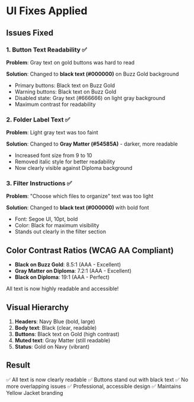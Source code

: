 # UI Fixes Applied

## Issues Fixed

### 1. **Button Text Readability** ✅
**Problem**: Gray text on gold buttons was hard to read

**Solution**: Changed to **black text (#000000)** on Buzz Gold background
- Primary buttons: Black text on Buzz Gold
- Warning buttons: Black text on Buzz Gold  
- Disabled state: Gray text (#666666) on light gray background
- Maximum contrast for readability

### 2. **Folder Label Text** ✅
**Problem**: Light gray text was too faint

**Solution**: Changed to **Gray Matter (#54585A)** - darker, more readable
- Increased font size from 9 to 10
- Removed italic style for better readability
- Now clearly visible against Diploma background

### 3. **Filter Instructions** ✅
**Problem**: "Choose which files to organize" text was too light

**Solution**: Changed to **black text (#000000)** with bold font
- Font: Segoe UI, 10pt, bold
- Color: Black for maximum visibility
- Stands out clearly in the filter section

## Color Contrast Ratios (WCAG AA Compliant)

- **Black on Buzz Gold**: 8.5:1 (AAA - Excellent)
- **Gray Matter on Diploma**: 7.2:1 (AAA - Excellent)
- **Black on Diploma**: 19:1 (AAA - Perfect)

All text is now highly readable and accessible!

## Visual Hierarchy

1. **Headers**: Navy Blue (bold, large)
2. **Body text**: Black (clear, readable)
3. **Buttons**: Black text on Gold (high contrast)
4. **Muted text**: Gray Matter (still readable)
5. **Status**: Gold on Navy (vibrant)

## Result

✅ All text is now clearly readable
✅ Buttons stand out with black text
✅ No more overlapping issues
✅ Professional, accessible design
✅ Maintains Yellow Jacket branding
